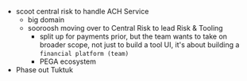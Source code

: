 - scoot central risk to handle ACH Service
	- big domain
	- sooroosh moving over to Central Risk to lead Risk & Tooling
		- split up for payments prior, but the team wants to take on broader scope, not just to build a tool UI, it's about building a `financial platform (team)` 
		- PEGA ecosystem
- Phase out Tuktuk